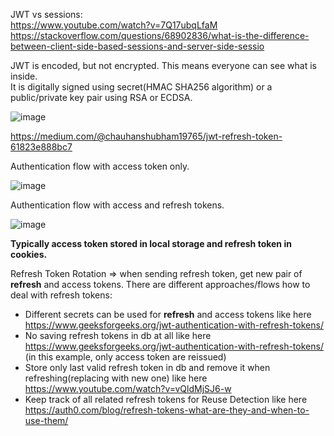 JWT vs sessions:\
https://www.youtube.com/watch?v=7Q17ubqLfaM \
https://stackoverflow.com/questions/68902836/what-is-the-difference-between-client-side-based-sessions-and-server-side-sessio

JWT is encoded, but not encrypted. This means everyone can see what is inside.\
It is digitally signed using secret(HMAC SHA256 algorithm) or a public/private key pair using RSA or ECDSA.

![image](https://github.com/VIK2395/JWT_auth/assets/50545334/d058ed3a-144e-46d6-81d9-95ce6583f5f2)

https://medium.com/@chauhanshubham19765/jwt-refresh-token-61823e888bc7

Authentication flow with access token only.

![image](https://github.com/VIK2395/JWT_auth/assets/50545334/cc711603-72a4-4b6d-86da-6bd4aa9485b5)

Authentication flow with access and refresh tokens.

![image](https://github.com/VIK2395/JWT_auth/assets/50545334/d28537bd-d001-4bad-8ea2-2377e5eb1a1b)

__Typically access token stored in local storage and refresh token in cookies.__

Refresh Token Rotation => when sending refresh token, get new pair of __refresh__ and access tokens.
There are different approaches/flows how to deal with refresh tokens:

- Different secrets can be used for __refresh__ and access tokens like here https://www.geeksforgeeks.org/jwt-authentication-with-refresh-tokens/
- No saving refresh tokens in db at all like here https://www.geeksforgeeks.org/jwt-authentication-with-refresh-tokens/ (in this example, only access token are reissued)
- Store only last valid refresh token in db and remove it when refreshing(replacing with new one) like here https://www.youtube.com/watch?v=vQldMjSJ6-w
- Keep track of all related refresh tokens for Reuse Detection like here https://auth0.com/blog/refresh-tokens-what-are-they-and-when-to-use-them/
  
